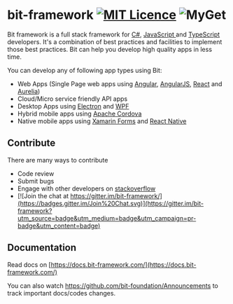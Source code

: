 # bit-framework [![MIT Licence](https://badges.frapsoft.com/os/mit/mit.svg?v=103)](https://github.com/bit-foundation/bit-framework/blob/master/LICENSE) ![MyGet](https://img.shields.io/bit-foundation.myget/bit-foundation/vpre/BitCodeAnalyzer.svg?style=flat-square&label=myget)

Bit framework is a full stack framework for [C\#](https://docs.microsoft.com/en-us/dotnet/csharp/csharp), [JavaScript ](https://developer.mozilla.org/en-US/docs/Web/JavaScript)and [TypeScript ](https://www.typescriptlang.org/)developers. It's a combination of best practices and facilities to implement those best practices. Bit can help you develop high quality apps in less time.

You can develop any of following app types using Bit:

* Web Apps \(Single Page web apps using [Angular](http://angular.io/), [AngularJS](https://angularjs.org), [React](https://facebook.github.io/react/) and [Aurelia](http://aurelia.io/)\)
* Cloud/Micro service friendly API apps
* Desktop Apps using [Electron](https://electron.atom.io/) and [WPF](https://docs.microsoft.com/en-us/dotnet/framework/wpf/getting-started/)
* Hybrid mobile apps using [Apache Cordova](https://cordova.apache.org/)
* Native mobile apps using [Xamarin Forms](https://www.xamarin.com/forms) and [React Native](https://facebook.github.io/react-native)

## **Contribute**

There are many ways to contribute

* Code review
* Submit bugs
* Engage with other developers on [stackoverflow](http://stackoverflow.com/questions/tagged/bit-framework)
* [![Join the chat at https://gitter.im/bit-framework/](https://badges.gitter.im/Join%20Chat.svg)](https://gitter.im/bit-framework?utm_source=badge&utm_medium=badge&utm_campaign=pr-badge&utm_content=badge)

## Documentation

Read docs on [https://docs.bit-framework.com/](https://docs.bit-framework.com/)

You can also watch https://github.com/bit-foundation/Announcements to track important docs/codes changes.
